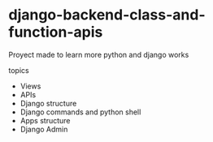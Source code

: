 # django-backend-class-and-function-apis
Proyect made to learn more python and django works

topics
- Views
- APIs
- Django structure
- Django commands and python shell
- Apps structure
- Django Admin

